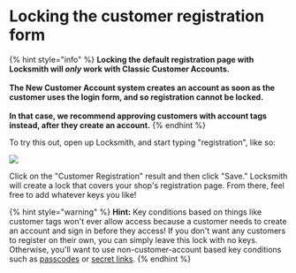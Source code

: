 # Locking the customer registration form

{% hint style="info" %}
**Locking the default registration page with Locksmith will&#x20;**_**only**_**&#x20;work with Classic Customer Accounts.** \
\
**The New Customer Account system creates an account as soon as the customer uses the login form, and so registration cannot be locked.** \
\
**In that case, we recommend approving customers with account tags instead, after they create an account.**&#x20;
{% endhint %}



To try this out, open up Locksmith, and start typing "registration", like so:

![](https://d33v4339jhl8k0.cloudfront.net/docs/assets/5ddd799f2c7d3a7e9ae472fc/images/5e27858f2c7d3a7e9ae68e46/5e27858f1bbeb.png)

Click on the "Customer Registration" result and then click "Save." Locksmith will create a lock that covers your shop's registration page. From there, feel free to add whatever keys you like!

{% hint style="warning" %}
**Hint:** Key conditions based on things like customer tags won't ever allow access because a customer needs to create an account and sign in before they access! If you don't want any customers to register on their own, you can simply leave this lock with no keys. Otherwise, you'll want to use non-customer-account based key conditions such as [passcodes](../../keys/passcode-keys.md) or [secret links](../../keys/secret-link-keys.md).
{% endhint %}
